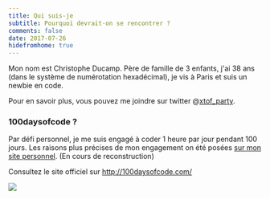 ```yaml
---
title: Qui suis-je
subtitle: Pourquoi devrait-on se rencontrer ?
comments: false
date: 2017-07-26
hidefromhome: true
---
```


Mon nom est Christophe Ducamp. Père de famille de 3 enfants, j'ai 38 ans (dans le système de numérotation hexadécimal), je vis à Paris et suis un newbie en code. 

Pour en savoir plus, vous pouvez me joindre sur twitter @[xtof_party](https://twitter.com/xtof_party).

### 100daysofcode ?

Par défi personnel, je me suis engagé à coder 1 heure par jour pendant 100 jours. Les raisons plus précises de mon engagement on été posées [sur mon site personnel](https://www.christopheducamp.com/2017/07/25/100-days-of-code/). (En cours de reconstruction) 

Consultez le site officiel sur <http://100daysofcode.com/>

<img class="text-center img-responsive" src="https://monosnap.com/file/xKFYURjwzehl33RlFfmky8hyHrpwms.png" />

